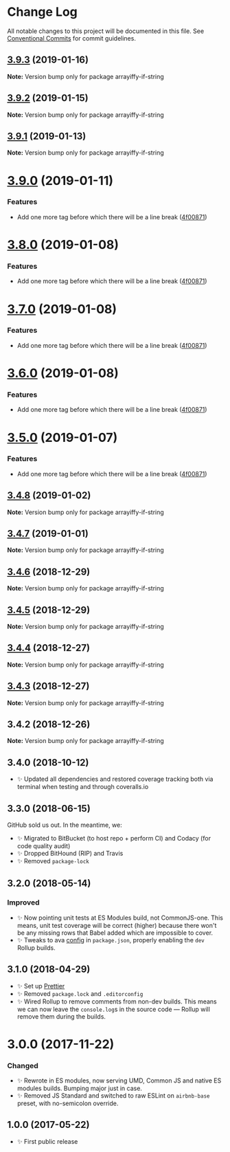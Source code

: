 # Change Log

All notable changes to this project will be documented in this file.
See [Conventional Commits](https://conventionalcommits.org) for commit guidelines.

## [3.9.3](https://bitbucket.org/codsen/codsen/src/master/packages/arrayiffy-if-string/compare/arrayiffy-if-string@3.9.2...arrayiffy-if-string@3.9.3) (2019-01-16)

**Note:** Version bump only for package arrayiffy-if-string





## [3.9.2](https://bitbucket.org/codsen/codsen/src/master/packages/arrayiffy-if-string/compare/arrayiffy-if-string@3.9.1...arrayiffy-if-string@3.9.2) (2019-01-15)

**Note:** Version bump only for package arrayiffy-if-string

## [3.9.1](https://bitbucket.org/codsen/codsen/src/master/packages/arrayiffy-if-string/compare/arrayiffy-if-string@3.9.0...arrayiffy-if-string@3.9.1) (2019-01-13)

**Note:** Version bump only for package arrayiffy-if-string

# [3.9.0](https://bitbucket.org/codsen/codsen/src/master/packages/arrayiffy-if-string/compare/arrayiffy-if-string@3.4.8...arrayiffy-if-string@3.9.0) (2019-01-11)

### Features

- Add one more tag before which there will be a line break ([4f00871](https://bitbucket.org/codsen/codsen/src/master/packages/arrayiffy-if-string/commits/4f00871))

# [3.8.0](https://bitbucket.org/codsen/codsen/src/master/packages/arrayiffy-if-string/compare/arrayiffy-if-string@3.4.8...arrayiffy-if-string@3.8.0) (2019-01-08)

### Features

- Add one more tag before which there will be a line break ([4f00871](https://bitbucket.org/codsen/codsen/src/master/packages/arrayiffy-if-string/commits/4f00871))

# [3.7.0](https://bitbucket.org/codsen/codsen/src/master/packages/arrayiffy-if-string/compare/arrayiffy-if-string@3.4.8...arrayiffy-if-string@3.7.0) (2019-01-08)

### Features

- Add one more tag before which there will be a line break ([4f00871](https://bitbucket.org/codsen/codsen/src/master/packages/arrayiffy-if-string/commits/4f00871))

# [3.6.0](https://bitbucket.org/codsen/codsen/src/master/packages/arrayiffy-if-string/compare/arrayiffy-if-string@3.4.8...arrayiffy-if-string@3.6.0) (2019-01-08)

### Features

- Add one more tag before which there will be a line break ([4f00871](https://bitbucket.org/codsen/codsen/src/master/packages/arrayiffy-if-string/commits/4f00871))

# [3.5.0](https://bitbucket.org/codsen/codsen/src/master/packages/arrayiffy-if-string/compare/arrayiffy-if-string@3.4.8...arrayiffy-if-string@3.5.0) (2019-01-07)

### Features

- Add one more tag before which there will be a line break ([4f00871](https://bitbucket.org/codsen/codsen/src/master/packages/arrayiffy-if-string/commits/4f00871))

## [3.4.8](https://bitbucket.org/codsen/codsen/src/master/packages/arrayiffy-if-string/compare/arrayiffy-if-string@3.4.7...arrayiffy-if-string@3.4.8) (2019-01-02)

**Note:** Version bump only for package arrayiffy-if-string

## [3.4.7](https://bitbucket.org/codsen/codsen/src/master/packages/arrayiffy-if-string/compare/arrayiffy-if-string@3.4.6...arrayiffy-if-string@3.4.7) (2019-01-01)

**Note:** Version bump only for package arrayiffy-if-string

## [3.4.6](https://bitbucket.org/codsen/codsen/src/master/packages/arrayiffy-if-string/compare/arrayiffy-if-string@3.4.5...arrayiffy-if-string@3.4.6) (2018-12-29)

**Note:** Version bump only for package arrayiffy-if-string

## [3.4.5](https://bitbucket.org/codsen/codsen/src/master/packages/arrayiffy-if-string/compare/arrayiffy-if-string@3.4.4...arrayiffy-if-string@3.4.5) (2018-12-29)

**Note:** Version bump only for package arrayiffy-if-string

## [3.4.4](https://bitbucket.org/codsen/codsen/src/master/packages/arrayiffy-if-string/compare/arrayiffy-if-string@3.4.3...arrayiffy-if-string@3.4.4) (2018-12-27)

**Note:** Version bump only for package arrayiffy-if-string

## [3.4.3](https://bitbucket.org/codsen/codsen/src/master/packages/arrayiffy-if-string/compare/arrayiffy-if-string@3.4.2...arrayiffy-if-string@3.4.3) (2018-12-27)

**Note:** Version bump only for package arrayiffy-if-string

## 3.4.2 (2018-12-26)

**Note:** Version bump only for package arrayiffy-if-string

## 3.4.0 (2018-10-12)

- ✨ Updated all dependencies and restored coverage tracking both via terminal when testing and through coveralls.io

## 3.3.0 (2018-06-15)

GitHub sold us out. In the meantime, we:

- ✨ Migrated to BitBucket (to host repo + perform CI) and Codacy (for code quality audit)
- ✨ Dropped BitHound (RIP) and Travis
- ✨ Removed `package-lock`

## 3.2.0 (2018-05-14)

### Improved

- ✨ Now pointing unit tests at ES Modules build, not CommonJS-one. This means, unit test coverage will be correct (higher) because there won't be any missing rows that Babel added which are impossible to cover.
- ✨ Tweaks to ava [config](https://github.com/avajs/ava/blob/master/docs/recipes/es-modules.md) in `package.json`, properly enabling the `dev` Rollup builds.

## 3.1.0 (2018-04-29)

- ✨ Set up [Prettier](https://prettier.io)
- ✨ Removed `package.lock` and `.editorconfig`
- ✨ Wired Rollup to remove comments from non-dev builds. This means we can now leave the `console.log`s in the source code — Rollup will remove them during the builds.

# 3.0.0 (2017-11-22)

### Changed

- ✨ Rewrote in ES modules, now serving UMD, Common JS and native ES modules builds. Bumping major just in case.
- ✨ Removed JS Standard and switched to raw ESLint on `airbnb-base` preset, with no-semicolon override.

## 1.0.0 (2017-05-22)

- ✨ First public release
